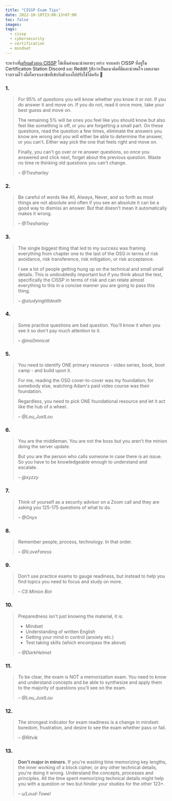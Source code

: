 ```yaml
---
title: "CISSP Exam Tips"
date: 2022-10-10T23:00:13+07:00
toc: false
images:
tags:
  - cissp
  - cybersecurity
  - certification
  - mindset
---
```


ระหว่างที่[เตรียมตัวสอบ CISSP](/posts/cissp-exam-preparation-review) ได้เห็นคำแนะนำหลายๆ อย่าง จากเหล่า CISSP ที่อยู่ใน Certification Station Discord และ Reddit รู้สึกว่าเป็นแนวคิดที่ดีและน่าสนใจ เลยเอามารวบรวมไว้ เผื่อใครจะเอาข้อที่เข้ากับตัวเองไปปรับใช้ได้ครับ 🙂

### 1.
> For 95% of questions you will know whether you know it or not. If you do answer it and move on. If you do not, read it once more, take your best guess and move on.
>
> The remaining 5% will be ones you feel like you should know but also feel like something is off, or you are forgetting a small part. On these questions, read the question a few times, eliminate the answers you know are wrong and you will either be able to determine the answer, or you can't. Either way pick the one that feels right and move on.
>
> Finally, you can't go over or re answer questions, so once you answered and click next, forget about the previous question. Waste no time re thinking old questions you can't change.
>
> <cite>&ndash; @Tresharley</cite>

### 2.
> Be careful of words like All, Always, Never, and so forth as most things are not absolute and often if you see an absolute it can be a good way to dismiss an answer. But that doesn't mean it automatically makes it wrong.
>
> <cite>&ndash; @Tresharley</cite>

### 3.
> The single biggest thing that led to my success was framing everything from chapter one to the last of the OSG in terms of risk avoidance, risk transference, risk mitigation, or risk acceptance.
>
> I see a lot of people getting hung up on the technical and small small details. This is undoubtedly important but if you think about the test, specifically the CISSP in terms of risk and can relate almost everything to this in a concise manner you are going to pass this thing. 
>
> <cite>&ndash; @studyingtilldeath</cite>

### 4.
> Some practice questions are bad question. You'll know it when you see it so don't pay much attention to it.
>
> <cite>&ndash; @ins0mnicat</cite>

### 5.
> You need to identify ONE primary resource - video series, book, boot camp - and build upon it.
>
> For me, reading the OSG cover-to-cover was my foundation; for somebody else, watching Adam's paid video course was their foundation. 
>
> Regardless, you need to pick ONE foundational resource and let it act like the hub of a wheel.
>
> <cite>&ndash; @Lou_JustLou</cite>

### 6.
> You are the middleman. You are not the boss but you aren't the minion doing the server update.
>
> But you are the person who calls someone in case there is an issue. So you have to be knowledgeable enough to understand and escalate.
>
> <cite>&ndash; @xyzzy</cite>

### 7.
> Think of yourself as a security advisor on a Zoom call and they are asking you 125-175 questions of what to do.
>
> <cite>&ndash; @Onyx</cite>

### 8.
> Remember people, process, technology. In that order.
>
> <cite>&ndash; @ILoveFaress</cite>

### 9.
> Don't use practice exams to gauge readiness, but instead to help you find topics you need to focus and study on more.
>
> <cite>&ndash; CS Minion Bot</cite>

### 10.
> Preparedness isn't just knowing the material, it is:
> * Mindset
> * Understanding of written English
> * Getting your mind in control (anxiety etc.)
> * Test taking skills (which encompass the above)
>
> <cite>&ndash; @DarkHelmet</cite>

### 11.
> To be clear, the exam is NOT a memorization exam. You need to know and understand concepts and be able to synthesize and apply them to the majority of questions you'll see on the exam.
>
> <cite>&ndash; @Lou_JustLou</cite>

### 12.
> The strongest indicator for exam readiness is a change in mindset: boredom, frustration, and desire to see the exam whether pass or fail.
>
> <cite>&ndash; @Ritvik</cite>

### 13.
> **Don't major in minors.** If you're wasting time memorizing key lengths, the inner working of a block cipher, or any other technical details, you're doing it wrong. Understand the concepts, processes and principles. All the time spent memorizing technical details might help you with a question or two but hinder your studies for the other 123+.
>
> <cite>&ndash; u/Loud-Towel</cite>
